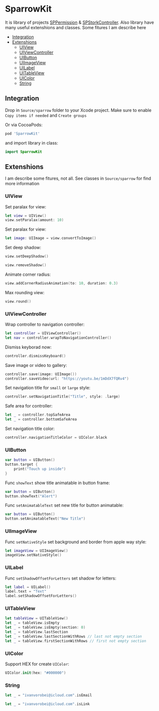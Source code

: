 # SparrowKit

It is library of projects [SPPermission](https://github.com/IvanVorobei/SPPermission) & [SPStorkController](https://github.com/IvanVorobei/SPStorkController). Also library have many useful extenshions and classes. Some fitures I am describe here

- [Integration](#integration)
- [Extenshions](#extenshions)
    - [UIView](#uiview)
    - [UIViewController](#uiviewcontroller)
    - [UIButton](#uibutton)
    - [UIImageView](#uiimageview)
    - [UILabel](#uilabel)
    - [UITableView](#uitableview)
    - [UIColor](#uicolor)
    - [String](#string)


## Integration
Drop in `Source/sparrow` folder to your Xcode project. Make sure to enable `Copy items if needed` and `Create groups`

Or via CocoaPods:
```ruby
pod 'SparrowKit'
```

and import library in class:
```swift
import SparrowKit
```

## Extenshions
I am describe some fitures, not all. See classes in `Source/sparrow` for find more information

### UIView

Set paralax for view:
```swift
let view = UIView()
view.setParalax(amount: 10)
```

Set paralax for view:
```swift
let image: UIImage = view.convertToImage()
```

Set deep shadow:
```swift
view.setDeepShadow()
```

```swift
view.removeShadow()
```

Animate corner radius:
```swift
view.addCornerRadiusAnimation(to: 10, duration: 0.3)
```

Max rounding view: 
```swift
view.round()
```

### UIViewController

Wrap controller to navigation controller:
```swift
let controller = UIViewController()
let nav = controller.wrapToNavigationController()
```

Dismiss keyborad now:
```swift
controller.dismissKeyboard()
```

Save image or video to gallery:
```swift
controller.save(image: UIImage())
controller.saveVideo(url: "https://youtu.be/1mDdX7fQRv4")
```

Set navigation title for `small` or `large` style:
```swift
controller.setNavigationTitle("Title", style: .large)
```

Safe area for controller:
```swift
let _ = controller.topSafeArea
let _ = controller.bottomSafeArea
```

Set navigation title color:
```swift
controller.navigationTitleColor = UIColor.black
```

### UIButton

```swift
var button = UIButton()
button.target {
	print("Touch up inside")
}
```

Func `showText` show title animatable in button frame:
```swift
var button = UIButton()
button.showText("Alert")
```

Func `setAnimatableText` set new title for button animatable:
```swift
var button = UIButton()
button.setAnimatableText("New Title")
```

### UIImageView

Func `setNativeStyle` set background and border from apple way style:
```swift
let imageView = UIImageView()
imageView.setNativeStyle()
```

### UILabel

Func `setShadowOffsetForLetters` set shadow for letters:
```swift
let label = UILabel()
label.text = "Text"
label.setShadowOffsetForLetters()
```

### UITableView

```swift
let tableView = UITableView()
let _ = tableView.isEmpty
let _ = tableView.isEmpty(section: 0)
let _ = tableView.lastSection
let _ = tableView.lastSectionWithRows // last not empty section
let _ = tableView.firstSectionWithRows // first not empty section

```

### UIColor

Support HEX for create `UIColor`:
```swift
UIColor.init(hex: "#000000")
```

### String 

```swift
let _ = "ivanvorobei@icloud.com".isEmail
```

```swift
let _ = "ivanvorobei@icloud.com".isLink
```
